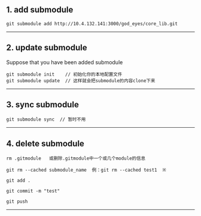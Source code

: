 ## 1. add submodule

```
git submodule add http://10.4.132.141:3000/god_eyes/core_lib.git
```
---
## 2. update submodule
Suppose that you have been added submodule
```
git submodule init    // 初始化你的本地配置文件
git submodule update  // 这样就会把submodule的内容clone下来
```
---
## 3. sync submodule
```
git submodule sync  // 暂时不用
```
---
## 4. delete submodule
```
rm .gitmodule   或删除.gitmodule中一个或几个module的信息

git rm --cached submodule_name  例：git rm --cached test1  ※

git add .

git commit -m "test"

git push
```
---